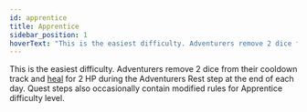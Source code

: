 ```yaml
---
id: apprentice
title: Apprentice
sidebar_position: 1
hoverText: "This is the easiest difficulty. Adventurers remove 2 dice from their cooldown track and heal for 2 HP during the Adventurers Rest step at the end of each day. Quest steps also occasionally contain modified rules for Apprentice difficulty level."
---
```


This is the easiest difficulty. Adventurers remove 2 dice from their cooldown track and [heal](/docs/all/glossary/healing) for 2 HP during the Adventurers Rest step at the end of each day. Quest steps also occasionally contain modified rules for Apprentice difficulty level.